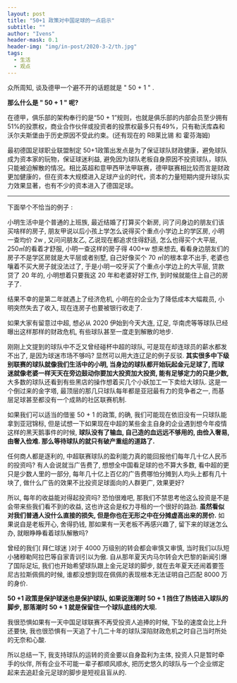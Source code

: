 ```yaml
---
layout: post
title: "50+1 政策对中国足球的一点启示"
subtitle: ""
author: "Ivens"
header-mask: 0.1
header-img: "img/in-post/2020-3-2/th.jpg"
tags:
  - 生活
  - 观点
---
```


众所周知, 谈及德甲一个避不开的话题就是 " 50 + 1 " .

**那么什么是 " 50 + 1 " 呢?**

在德甲，俱乐部的架构奉行的是“50 + 1”规则，也就是俱乐部的内部会员至少拥有51%的投票权，商业合作伙伴或投资者的投票权最多只有49%，只有勒沃库森和沃尔夫斯堡由于历史原因不受此约束。(还有现在的 RB莱比锡 和 霍芬海姆)

最初德国足球职业联盟制定 50+1政策出发点是为了保证球队财政健康，避免球队成为资本家的玩物，保证球迷利益, 避免因为球队老板自身原因不投资球队，球队只能被迫解散的情况。相比英超和意甲西甲法甲联赛，德甲联赛相比较而言是财政更加健康的，但在资本大规模进入足球产业的时代，资本的力量短期内提升球队实力效果显著，也有不少的资本进入了德国足球。

---

下面举个不恰当的例子 :

小明生活中是个普通的上班族, 最近结婚了打算买个新房, 问了问身边的朋友们该买啥样的房子, 朋友甲说以后小孩上学怎么说得买个重点小学边上的学区房, 小明一查均价 2w , 又问问朋友乙, 乙说现在都追求住得舒适, 怎么也得买个大平层, 250㎡的看着才舒服, 小明一查这样的房子得 400+w 想来想去, 看看身边朋友们的房子不是学区房就是大平层或者别墅, 自己好像买个 70 ㎡的根本拿不出手, 老婆也嚷着不买大房子就没法过了, 于是小明一咬牙买了个重点小学边上的大平层, 贷款贷了 20 年的, 小明想着只要我这 20 年和老婆好好工作, 到时候就能住上自己的房子了.

结果不幸的是第二年就遇上了经济危机, 小明在的企业为了降低成本大幅裁员, 小明突然失去了收入, 现在连房子也要被银行收走了.

如果大家有留意过中超, 想必从 2020 伊始到今天大连, 辽足, 华南虎等等球队已经曝出这样那样的财政危机, 有些球队甚至一度走到解散的地步. 

刚刚上文提到的球队中不乏又曾经碰杯中超的球队, 可是现在却连球员的薪水都发不出了, 是因为球迷市场不够吗? 显然可以用大连辽足的例子反驳. **其实很多中下级别联赛的球队就像我们生活中的小明, 当身边的球队都开始玩起金元足球了, 而球迷就像老婆一样天天在旁边鼓动你要加大投资加大投资, 能有足够定力的只是少数,** 大多数的球队还看到有些黑店的操作想着买几个小妖加工一下卖给大球队. 这是一个倒过来的金字塔, 最顶层的那几只球队每年都是亚冠最有力的竞争者之一, 而基层足球甚至都没有一个成熟的社区联赛机制.

 如果我们可以适当的借鉴 50 + 1 的政策, 的确, 我们可能现在依旧没有一只球队能拿到亚冠锦标, 但是试想一下如果现在中超的某些金主自身的企业遇到想今年疫情这样的黑天鹅事件的时候, **球队没有了输血, 自己造的血远远不够用的, 由俭入奢易, 由奢入俭难. 那么等待球队的就只有破产重组的道路了.**

任何商人都是逐利的, 中超联赛球队的盈利能力真的能回报他们每年几十亿人民币的投资吗? 有人会说就当广告费了, 想想全中国看足球的也不算大多数, 看中超的更只是少数人里的一部分, 每年几十亿上百亿的广告费哪怕分摊到人均头上都有几十块了, 做什么广告的效果不比投资足球面向的人群更广, 效果更好? 

所以, 每年的收益能对得起投资吗? 恐怕很难吧, 那我们不禁思考他这么投资是不是会带来些我们看不到的收益, 这也许这会是权力寻租的一个很好的路劲. **虽然看似对我们普通人没什么直接的损失, 但是你也在无形之中在分摊虚高出来的房价.** 如果说自是老板开心, 舍得扔钱, 那如果有一天老板不再感兴趣了, 留下来的球迷怎么办, 就眼睁睁看着球队解散吗?

曾经的我们( 拜仁球迷 )对于 4000 万级别的转会都会审慎又审慎, 当时我们以队短小猪穆勒阿拉巴等自家青训引以为傲. 自从那年夏天内马尔转会大巴黎的新闻引爆了国际足坛, 我们也开始希望球队跟上金元足球的脚步, 就在去年夏天还闹着要签尼古拉斯佩佩的时候, 谁都没想到现在佩佩的表现根本无法证明自己匹配 8000 万的身价.

**50 +1 政策是保护球迷也是保护球队, 如果说涨潮时 50 + 1 挡住了热钱进入球队的脚步, 那落潮时 50 + 1 就是保留住一个球队底线的大坝.**

我很恐惧如果有一天中国足球联赛不再受投资人追捧的时候, 下坠的速度会比上升还要快, 我也很恐惧有一天追了十几二十年的球队深陷财政危机之时自己当时所处的无奈和心酸.

所以总结一下, 我支持球队的运转的资金要以自身盈利为主体, 投资人只是暂时牵手的伙伴, 所有企业不可能一辈子都顺风顺水, 把历史悠久的球队与一个企业绑定起来去追赶金元足球的脚步是短视且盲从的.
